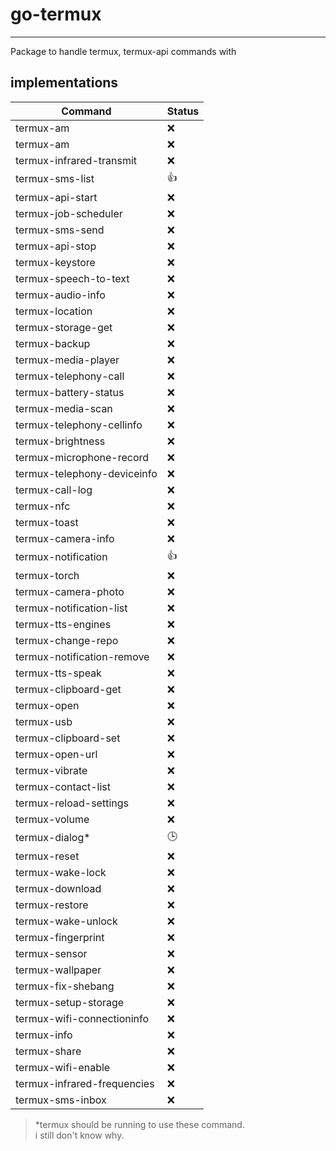 # go-termux
---
Package to handle termux, termux-api commands with

<!-- 🕒    👍    ❌ -->

## implementations
| Command 	| Status 	|
|---	|---	|
| termux-am 	| ❌ |
termux-am |  ❌ |
termux-infrared-transmit |  ❌ |
termux-sms-list |  👍 |
termux-api-start |  ❌ |
termux-job-scheduler |  ❌ |
termux-sms-send |  ❌ |
termux-api-stop |  ❌ |
termux-keystore |  ❌ |
termux-speech-to-text |  ❌ |
termux-audio-info |  ❌ |
termux-location |  ❌ |
termux-storage-get |  ❌ |
termux-backup |  ❌ |
termux-media-player |  ❌ |
termux-telephony-call |  ❌ |
termux-battery-status |  ❌ |
termux-media-scan |  ❌ |
termux-telephony-cellinfo |  ❌ |
termux-brightness |  ❌ |
termux-microphone-record |  ❌ |
termux-telephony-deviceinfo |  ❌ |
termux-call-log |  ❌ |
termux-nfc |  ❌ |
termux-toast |  ❌ |
termux-camera-info |  ❌ |
termux-notification |  👍 |
termux-torch |  ❌ |
termux-camera-photo |  ❌ |
termux-notification-list |  ❌ |
termux-tts-engines |  ❌ |
termux-change-repo |  ❌ |
termux-notification-remove |  ❌ |
termux-tts-speak |  ❌ |
termux-clipboard-get |  ❌ |
termux-open |  ❌ |
termux-usb |  ❌ |
termux-clipboard-set |  ❌ |
termux-open-url |  ❌ |
termux-vibrate |  ❌ |
termux-contact-list |  ❌ |
termux-reload-settings |  ❌ |
termux-volume |  ❌ |
termux-dialog* | 🕒  |
termux-reset |  ❌ |
termux-wake-lock |  ❌ |
termux-download |  ❌ |
termux-restore |  ❌ |
termux-wake-unlock |  ❌ |
termux-fingerprint |  ❌ |
termux-sensor |  ❌ |
termux-wallpaper |  ❌ |
termux-fix-shebang |  ❌ |
termux-setup-storage |  ❌ |
termux-wifi-connectioninfo |  ❌ |
termux-info |  ❌ |
termux-share |  ❌ |
termux-wifi-enable |  ❌ |
termux-infrared-frequencies |  ❌ |
termux-sms-inbox |  ❌ |

> *termux should be running to use these command.<br/>i still don't know why.